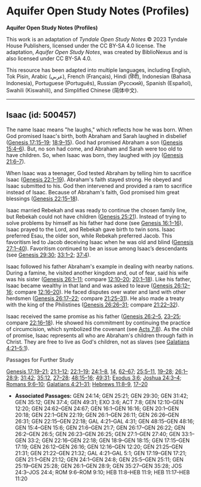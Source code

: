 # Aquifer Open Study Notes (Profiles)

**Aquifer Open Study Notes (Profiles)**

This work is an adaptation of *Tyndale Open Study Notes* © 2023 Tyndale House Publishers, licensed under the CC BY\-SA 4\.0 license. The adaptation, *Aquifer Open Study Notes*, was created by BiblioNexus and is also licensed under CC BY\-SA 4\.0\.

This resource has been adapted into multiple languages, including English, Tok Pisin, Arabic (عربي), French (Français), Hindi (हिंदी), Indonesian (Bahasa Indonesia), Portuguese (Português), Russian (Русский), Spanish (Español), Swahili (Kiswahili), and Simplified Chinese (简体中文).



--------------------------------

## Isaac (id: 500457)

The name Isaac means "he laughs," which reflects how he was born. When God promised Isaac's birth, both Abraham and Sarah laughed in disbelief ([Genesis 17:15–19](https://ref.ly/Gen17:15-Gen17:19); [18:9–15](https://ref.ly/Gen18:9-Gen18:15)). God had promised Abraham a son ([Genesis 15:4–6](https://ref.ly/Gen15:4-Gen15:6)). But, no son had come, and Abraham and Sarah were too old to have children. So, when Isaac was born, they laughed with joy ([Genesis 21:6–7](https://ref.ly/Gen21:6-Gen21:7)).

When Isaac was a teenager, God tested Abraham by telling him to sacrifice Isaac ([Genesis 22:1–19](https://ref.ly/Gen22:1-Gen22:19)). Abraham's faith stayed strong. He obeyed and Isaac submitted to his. God then intervened and provided a ram to sacrifice instead of Isaac. Because of Abraham's faith, God promised him great blessings ([Genesis 22:15–18](https://ref.ly/Gen22:15-Gen22:18)).

Isaac married Rebekah and was ready to continue the chosen family line, but Rebekah could not have children ([Genesis 25:21](https://ref.ly/Gen25:21)). Instead of trying to solve problems by himself as his father had done (see [Genesis 16:1–16](https://ref.ly/Gen16:1-Gen16:16)), Isaac prayed to the Lord, and Rebekah gave birth to twin sons. Isaac preferred Esau, the older son, while Rebekah preferred Jacob. This favoritism led to Jacob deceiving Isaac when he was old and blind ([Genesis 27:1–40](https://ref.ly/Gen27:1-Gen27:40)). Favoritism continued to be an issue among Isaac’s descendants (see [Genesis 29:30](https://ref.ly/Gen29:30); [33:1–2](https://ref.ly/Gen33:1-Gen33:2); [37:4](https://ref.ly/Gen37:4)).

Isaac followed his father Abraham's example in dealing with nearby nations. During a famine, he visited another kingdom and, out of fear, said his wife was his sister ([Genesis 26:1–11](https://ref.ly/Gen26:1-Gen26:11); compare [12:10–20](https://ref.ly/Gen12:10-Gen12:20); [20:1–18](https://ref.ly/Gen20:1-Gen20:18)). Like his father, Isaac became wealthy in that land and was asked to leave ([Genesis 26:12–16](https://ref.ly/Gen26:12-Gen26:16); compare [12:16–20](https://ref.ly/Gen12:16-Gen12:20)). He faced disputes over water and land with other herdsmen ([Genesis 26:17–22](https://ref.ly/Gen26:17-Gen26:22); compare [21:25–31](https://ref.ly/Gen21:25-Gen21:31)). He also made a treaty with the king of the Philistines ([Genesis 26:26–31](https://ref.ly/Gen26:26-Gen26:31); compare [21:22–32](https://ref.ly/Gen21:22-Gen21:32)).

Isaac received the same promise as his father ([Genesis 26:2–5](https://ref.ly/Gen26:2-Gen26:5), [23–25](https://ref.ly/Gen26:23-Gen26:25); compare [22:16–18](https://ref.ly/Gen22:16-Gen22:18)). He showed his commitment by continuing the practice of circumcision, which symbolized the covenant (see [Acts 7:8](https://ref.ly/Acts7:8)). As the child of promise, Isaac represents all who are Abraham's children through faith in Christ. They are free to live as God's children, not as slaves (see [Galatians 4:21–5:1](https://ref.ly/Gal4:21-Gal5:1)).

Passages for Further Study

[Genesis 17:19–21](https://ref.ly/Gen17:19-Gen17:21); [21:1–12](https://ref.ly/Gen21:1-Gen21:12); [22:1–19](https://ref.ly/Gen22:1-Gen22:19); [24:1–8](https://ref.ly/Gen24:1-Gen24:8), [14](https://ref.ly/Gen24:14), [62–67](https://ref.ly/Gen24:62-Gen24:67); [25:5–11](https://ref.ly/Gen25:5-Gen25:11), [19–28](https://ref.ly/Gen25:19-Gen25:28); [26:1–28:9](https://ref.ly/Gen26:1-Gen28:9); [31:42](https://ref.ly/Gen31:42); [35:12](https://ref.ly/Gen35:12), [27–28](https://ref.ly/Gen35:27-Gen35:28); [48:15–16](https://ref.ly/Gen48:15-Gen48:16); [49:31](https://ref.ly/Gen49:31); [Exodus 3:6](https://ref.ly/Exod3:6); [Joshua 24:3–4](https://ref.ly/Josh24:3-Josh24:4); [Romans 9:6–10](https://ref.ly/Rom9:6-Rom9:10); [Galatians 4:21–31](https://ref.ly/Gal4:21-Gal4:31); [Hebrews 11:8–9](https://ref.ly/Heb11:8-Heb11:9), [17–20](https://ref.ly/Heb11:17-Heb11:20)

* **Associated Passages:** GEN 24:14; GEN 25:21; GEN 29:30; GEN 31:42; GEN 35:12; GEN 37:4; GEN 49:31; EXO 3:6; ACT 7:8; GEN 12:10–GEN 12:20; GEN 24:62–GEN 24:67; GEN 16:1–GEN 16:16; GEN 20:1–GEN 20:18; GEN 22:1–GEN 22:19; GEN 26:1–GEN 26:11; GEN 26:26–GEN 26:31; GEN 22:15–GEN 22:18; GAL 4:21–GAL 4:31; GEN 48:15–GEN 48:16; GEN 15:4–GEN 15:6; GEN 21:6–GEN 21:7; GEN 26:17–GEN 26:22; GEN 26:2–GEN 26:5; GEN 26:23–GEN 26:25; GEN 27:1–GEN 27:40; GEN 33:1–GEN 33:2; GEN 22:16–GEN 22:18; GEN 18:9–GEN 18:15; GEN 17:15–GEN 17:19; GEN 26:12–GEN 26:16; GEN 12:16–GEN 12:20; GEN 21:25–GEN 21:31; GEN 21:22–GEN 21:32; GAL 4:21–GAL 5:1; GEN 17:19–GEN 17:21; GEN 21:1–GEN 21:12; GEN 24:1–GEN 24:8; GEN 25:5–GEN 25:11; GEN 25:19–GEN 25:28; GEN 26:1–GEN 28:9; GEN 35:27–GEN 35:28; JOS 24:3–JOS 24:4; ROM 9:6–ROM 9:10; HEB 11:8–HEB 11:9; HEB 11:17–HEB 11:20

